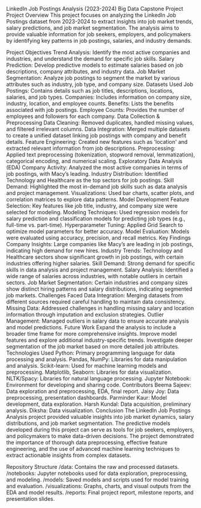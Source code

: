 LinkedIn Job Postings Analysis (2023-2024)
Big Data Capstone Project
Project Overview
This project focuses on analyzing the LinkedIn Job Postings dataset from 2023-2024 to extract insights into job market trends, salary predictions, and job market segmentation. The analysis aims to provide valuable information for job seekers, employers, and policymakers by identifying key patterns in job postings, salaries, and industry demands.

Project Objectives
Trend Analysis: Identify the most active companies and industries, and understand the demand for specific job skills.
Salary Prediction: Develop predictive models to estimate salaries based on job descriptions, company attributes, and industry data.
Job Market Segmentation: Analyze job postings to segment the market by various attributes such as industry, job type, and company size.
Datasets Used
Job Postings: Contains details such as job titles, descriptions, locations, salaries, and job types.
Companies: Includes information on company size, industry, location, and employee counts.
Benefits: Lists the benefits associated with job postings.
Employee Counts: Provides the number of employees and followers for each company.
Data Collection & Preprocessing
Data Cleaning: Removed duplicates, handled missing values, and filtered irrelevant columns.
Data Integration: Merged multiple datasets to create a unified dataset linking job postings with company and benefit details.
Feature Engineering: Created new features such as 'location' and extracted relevant information from job descriptions.
Preprocessing: Applied text preprocessing (tokenization, stopword removal, lemmatization), categorical encoding, and numerical scaling.
Exploratory Data Analysis (EDA)
Company Activity: Analyzed the most active companies in terms of job postings, with Macy’s leading.
Industry Distribution: Identified Technology and Healthcare as the top sectors for job postings.
Skill Demand: Highlighted the most in-demand job skills such as data analysis and project management.
Visualizations: Used bar charts, scatter plots, and correlation matrices to explore data patterns.
Model Development
Feature Selection: Key features like job title, industry, and company size were selected for modeling.
Modeling Techniques: Used regression models for salary prediction and classification models for predicting job types (e.g., full-time vs. part-time).
Hyperparameter Tuning: Applied Grid Search to optimize model parameters for better accuracy.
Model Evaluation: Models were evaluated using accuracy, precision, and recall metrics.
Key Findings
Company Insights: Large companies like Macy’s are leading in job postings, indicating high demand for new hires.
Industry Trends: Technology and Healthcare sectors show significant growth in job postings, with certain industries offering higher salaries.
Skill Demand: Strong demand for specific skills in data analysis and project management.
Salary Analysis: Identified a wide range of salaries across industries, with notable outliers in certain sectors.
Job Market Segmentation: Certain industries and company sizes show distinct hiring patterns and salary distributions, indicating segmented job markets.
Challenges Faced
Data Integration: Merging datasets from different sources required careful handling to maintain data consistency.
Missing Data: Addressed challenges in handling missing salary and location information through imputation and exclusion strategies.
Outlier Management: Managed outliers in salary data to ensure accurate analysis and model predictions.
Future Work
Expand the analysis to include a broader time frame for more comprehensive insights.
Improve model features and explore additional industry-specific trends.
Investigate deeper segmentation of the job market based on more detailed job attributes.
Technologies Used
Python: Primary programming language for data processing and analysis.
Pandas, NumPy: Libraries for data manipulation and analysis.
Scikit-learn: Used for machine learning models and preprocessing.
Matplotlib, Seaborn: Libraries for data visualization.
NLTK/Spacy: Libraries for natural language processing.
Jupyter Notebook: Environment for developing and sharing code.
Contributors
Beema Sajeev: Data exploration and preprocessing, EDA, final report.
Jaisy Joy: Data preprocessing, presentation dashboards.
Parminder Kaur: Model development, data exploration.
Harsh Kundal: Data acquisition, preliminary analysis.
Diksha: Data visualization.
Conclusion
The LinkedIn Job Postings Analysis project provided valuable insights into job market dynamics, salary distributions, and job market segmentation. The predictive models developed during this project can serve as tools for job seekers, employers, and policymakers to make data-driven decisions. The project demonstrated the importance of thorough data preprocessing, effective feature engineering, and the use of advanced machine learning techniques to extract actionable insights from complex datasets.

Repository Structure
/data: Contains the raw and processed datasets.
/notebooks: Jupyter notebooks used for data exploration, preprocessing, and modeling.
/models: Saved models and scripts used for model training and evaluation.
/visualizations: Graphs, charts, and visual outputs from the EDA and model results.
/reports: Final project report, milestone reports, and presentation slides.
